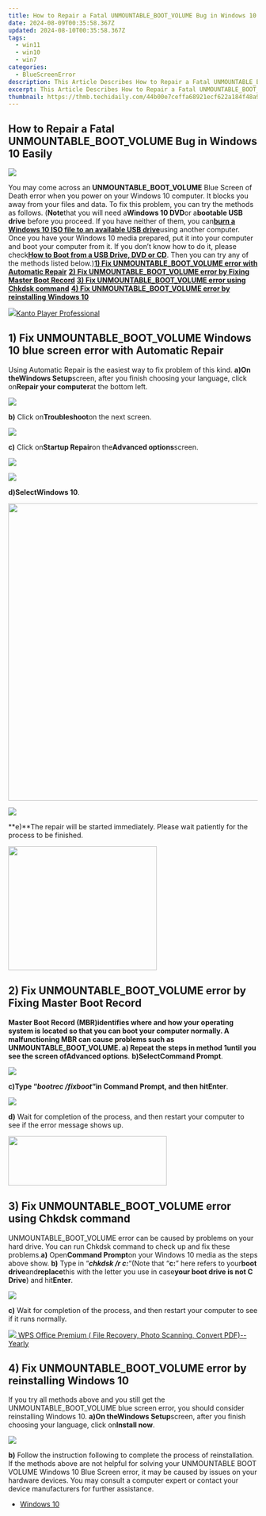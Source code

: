 ```yaml
---
title: How to Repair a Fatal UNMOUNTABLE_BOOT_VOLUME Bug in Windows 10 Easily
date: 2024-08-09T00:35:58.367Z
updated: 2024-08-10T00:35:58.367Z
tags:
  - win11
  - win10
  - win7
categories:
  - BlueScreenError
description: This Article Describes How to Repair a Fatal UNMOUNTABLE_BOOT_VOLUME Bug in Windows 10 Easily
excerpt: This Article Describes How to Repair a Fatal UNMOUNTABLE_BOOT_VOLUME Bug in Windows 10 Easily
thumbnail: https://thmb.techidaily.com/44b00e7ceffa68921ecf622a184f48a9d902f80a57b12969c744bb786188a75e.png
---
```


## How to Repair a Fatal UNMOUNTABLE_BOOT_VOLUME Bug in Windows 10 Easily

![](https://images.drivereasy.com/wp-content/uploads/2017/05/img_5928ec40c3439.jpg)

You may come across an **UNMOUNTABLE\_BOOT\_VOLUME** Blue Screen of Death error when you power on your Windows 10 computer. It blocks you away from your files and data. To fix this problem, you can try the methods as follows. (**Note**that you will need a**Windows 10 DVD**or a**bootable USB drive** before you proceed. If you have neither of them, you can[**burn a Windows 10 ISO file to an available USB drive**](https://tools.techidaily.com/drivereasy/download/)using another computer. Once you have your Windows 10 media prepared, put it into your computer and boot your computer from it. If you don’t know how to do it, please check[**How to Boot from a USB Drive, DVD or CD**](https://tools.techidaily.com/drivereasy/download/). Then you can try any of the methods listed below.)[**1) Fix UNMOUNTABLE_BOOT_VOLUME error with Automatic Repair**](https://tools.techidaily.com/drivereasy/download/) [**2) Fix UNMOUNTABLE_BOOT_VOLUME error by Fixing Master Boot Record**](https://tools.techidaily.com/drivereasy/download/) [**3) Fix UNMOUNTABLE_BOOT_VOLUME error using Chkdsk command**](https://tools.techidaily.com/drivereasy/download/) [**4) Fix UNMOUNTABLE_BOOT_VOLUME error by reinstalling Windows 10**](https://tools.techidaily.com/drivereasy/download/) [](https://tools.techidaily.com/drivereasy/download/) [](https://tools.techidaily.com/drivereasy/download/)

<!-- affiliate ads begin -->
<a href="https://secure.2checkout.com/order/checkout.php?PRODS=4742929&QTY=1&AFFILIATE=108875&CART=1"><img src="https://secure.avangate.com/images/merchant/e09fdffe648a30658a9657bbed7b2388/products/boxshot(2).png" border="0">Kanto Player Professional</a>
<!-- affiliate ads end -->
## **1) Fix UNMOUNTABLE\_BOOT\_VOLUME Windows 10 blue screen error with Automatic Repair**

Using Automatic Repair is the easiest way to fix problem of this kind. **a)**On the**Windows Setup**screen, after you finish choosing your language, click on**Repair your computer**at the bottom left.

![](https://images.drivereasy.com/wp-content/uploads/2017/05/img_5929380a376f8.png)

**b)** Click on**Troubleshoot**on the next screen.

![](https://images.drivereasy.com/wp-content/uploads/2017/05/img_5929362e0888f.png)

**c)** Click on**Startup Repair**on the**Advanced options**screen.

<!-- affiliate ads begin -->
<a href="https://shop.copernic.com/order/checkout.php?PRODS=41033101&QTY=1&AFFILIATE=108875&CART=1"><img src="https://secure.2checkout.com/images/merchant/8d30aa96e72440759f74bd2306c1fa3d/Copernic-2023-Affiliate-728x90-Elite.png" border="0"></a>
<!-- affiliate ads end -->
![](https://images.drivereasy.com/wp-content/uploads/2017/05/img_592936b31eabd.png)

**d)**Select**Windows 10**.

<!-- affiliate ads begin -->
<a href="https://appsumo.8odi.net/c/5597632/2068416/7443" target="_top" id="2068416"><img src="//a.impactradius-go.com/display-ad/7443-2068416" border="0" alt="" width="1200" height="600"/></a><img height="0" width="0" src="https://appsumo.8odi.net/i/5597632/2068416/7443" style="position:absolute;visibility:hidden;" border="0" />
<!-- affiliate ads end -->
![](https://images.drivereasy.com/wp-content/uploads/2017/05/img_5928ff4c7b040.png)

**e)**The repair will be started immediately. Please wait patiently for the process to be finished.

<!-- affiliate ads begin -->
<a href="https://modlily.sjv.io/c/5597632/2072819/17059" target="_top" id="2072819"><img src="//a.impactradius-go.com/display-ad/17059-2072819" border="0" alt="" width="300" height="250"/></a><img height="0" width="0" src="https://imp.pxf.io/i/5597632/2072819/17059" style="position:absolute;visibility:hidden;" border="0" />
<!-- affiliate ads end -->
## **2) Fix UNMOUNTABLE\_BOOT\_VOLUME error by Fixing Master Boot Record**

**Master Boot Record (MBR)**identifies where and how your operating system is located so that you can boot your computer normally. A malfunctioning MBR can cause problems such as UNMOUNTABLE\_BOOT\_VOLUME. **a)** **Repeat the steps in method 1**until you see the screen of**Advanced options**. **b)**Select**Command Prompt**.

![](https://images.drivereasy.com/wp-content/uploads/2017/05/img_592936ce6af22.png)

**c)**Type “_**bootrec /fixboot**_“in Command Prompt, and then hit**Enter**.

![](https://images.drivereasy.com/wp-content/uploads/2017/05/img_592929886a4b2.png)

**d)** Wait for completion of the process, and then restart your computer to see if the error message shows up.

<!-- affiliate ads begin -->
<a href="https://godlikehost.sjv.io/c/5597632/1920054/21774" target="_top" id="1920054"><img src="//a.impactradius-go.com/display-ad/21774-1920054" border="0" alt="" width="320" height="100"/></a><img height="0" width="0" src="https://imp.pxf.io/i/5597632/1920054/21774" style="position:absolute;visibility:hidden;" border="0" />
<!-- affiliate ads end -->
## **3) Fix UNMOUNTABLE\_BOOT\_VOLUME error using Chkdsk command**

UNMOUNTABLE\_BOOT\_VOLUME error can be caused by problems on your hard drive. You can run Chkdsk command to check up and fix these problems.**a)** Open**Command Prompt**on your Windows 10 media as the steps above show. **b)** Type in “_**chkdsk /r c:**_“(Note that “**c:**” here refers to your**boot drive**and**replace**this with the letter you use in case**your boot drive is not C Drive**) and hit**Enter**.

![](https://images.drivereasy.com/wp-content/uploads/2017/05/img_592929bf2b117.png)

**c)**  Wait for completion of the process, and then restart your computer to see if it runs normally.

<!-- affiliate ads begin -->
<a href="https://secure.2checkout.com/order/checkout.php?PRODS=38729081&QTY=1&AFFILIATE=108875&CART=1"><img src="https://website-prod.cache.wpscdn.com/img/wps-writer-free-word-processor-1x.3d9c80d.png" border="0">
WPS Office Premium ( File Recovery, Photo Scanning, Convert PDF)--Yearly</a>
<!-- affiliate ads end -->
## **4) Fix UNMOUNTABLE\_BOOT\_VOLUME error by reinstalling Windows 10**

If you try all methods above and you still get the  UNMOUNTABLE\_BOOT\_VOLUME blue screen error, you should consider reinstalling Windows 10. **a)**On the**Windows Setup**screen, after you finish choosing your language, click on**Install now**.

![](https://images.drivereasy.com/wp-content/uploads/2017/05/img_5929382b8ea6b.png)

**b)** Follow the instruction following to complete the process of reinstallation. If the methods above are not helpful for solving your UNMOUNTABLE BOOT VOLUME Windows 10 Blue Screen error, it may be caused by issues on your hardware devices. You may consult a computer expert or contact your device manufacturers for further assistance.

* [Windows 10](https://tools.techidaily.com/drivereasy/download/)

<ins class="adsbygoogle"
     style="display:block"
     data-ad-format="autorelaxed"
     data-ad-client="ca-pub-7571918770474297"
     data-ad-slot="1223367746"></ins>



<ins class="adsbygoogle"
     style="display:block"
     data-ad-client="ca-pub-7571918770474297"
     data-ad-slot="8358498916"
     data-ad-format="auto"
     data-full-width-responsive="true"></ins>
